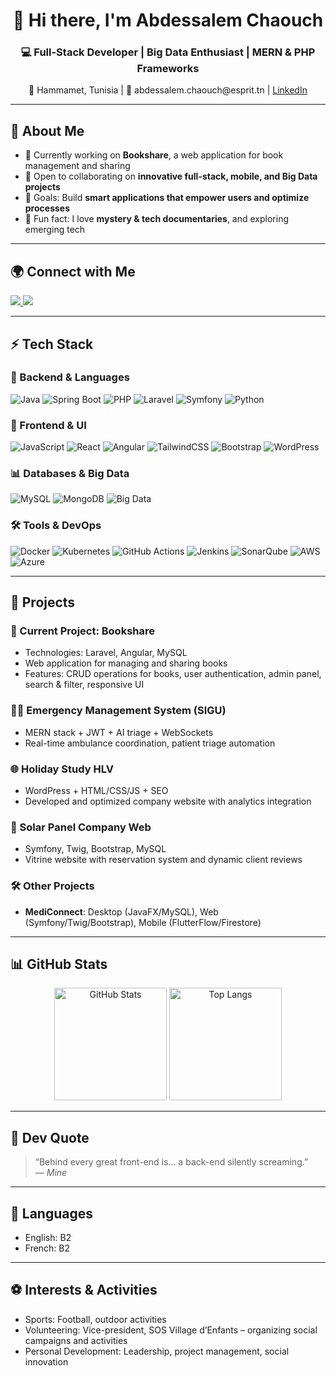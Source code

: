 <h1 align="center">👋 Hi there, I'm Abdessalem Chaouch</h1>
<h3 align="center">💻 Full-Stack Developer | Big Data Enthusiast | MERN & PHP Frameworks</h3>
<p align="center">📍 Hammamet, Tunisia | 📧 abdessalem.chaouch@esprit.tn | <a href="https://www.linkedin.com/in/abdessalem-chaouch-312852231/">LinkedIn</a> </p>

---

## 🌟 About Me
- 🔭 Currently working on **Bookshare**, a web application for book management and sharing
- 🤝 Open to collaborating on **innovative full-stack, mobile, and Big Data projects**
- 🎯 Goals: Build **smart applications that empower users and optimize processes**
- 🍿 Fun fact: I love **mystery & tech documentaries**, and exploring emerging tech

---

## 🌍 Connect with Me  
<p align="left">
  <a href="https://www.linkedin.com/in/abdessalem-chaouch-312852231/" target="_blank">
    <img src="https://img.shields.io/badge/LinkedIn-0077B5?style=for-the-badge&logo=linkedin&logoColor=white"/>
  </a>
  <a href="mailto:abdessalem.chaouch@esprit.tn">
    <img src="https://img.shields.io/badge/Email-D14836?style=for-the-badge&logo=gmail&logoColor=white"/>
  </a>
</p>

---

## ⚡ Tech Stack  

### 🚀 Backend & Languages  
![Java](https://img.shields.io/badge/Java-ED8B00?style=for-the-badge&logo=openjdk&logoColor=white)
![Spring Boot](https://img.shields.io/badge/SpringBoot-6DB33F?style=for-the-badge&logo=springboot&logoColor=white)
![PHP](https://img.shields.io/badge/PHP-777BB4?style=for-the-badge&logo=php&logoColor=white)
![Laravel](https://img.shields.io/badge/Laravel-FF2D20?style=for-the-badge&logo=laravel&logoColor=white)
![Symfony](https://img.shields.io/badge/Symfony-000000?style=for-the-badge&logo=symfony&logoColor=white)
![Python](https://img.shields.io/badge/Python-3776AB?style=for-the-badge&logo=python&logoColor=white)

### 🎨 Frontend & UI  
![JavaScript](https://img.shields.io/badge/JavaScript-F7E01D?style=for-the-badge&logo=javascript&logoColor=black)
![React](https://img.shields.io/badge/React-61DBFB?style=for-the-badge&logo=react&logoColor=black)
![Angular](https://img.shields.io/badge/Angular-DD0031?style=for-the-badge&logo=angular&logoColor=white)
![TailwindCSS](https://img.shields.io/badge/TailwindCSS-38B2AC?style=for-the-badge&logo=tailwindcss&logoColor=white)
![Bootstrap](https://img.shields.io/badge/Bootstrap-7952B3?style=for-the-badge&logo=bootstrap&logoColor=white)
![WordPress](https://img.shields.io/badge/WordPress-21759B?style=for-the-badge&logo=wordpress&logoColor=white)

### 📊 Databases & Big Data  
![MySQL](https://img.shields.io/badge/MySQL-4479A1?style=for-the-badge&logo=mysql&logoColor=white)
![MongoDB](https://img.shields.io/badge/MongoDB-47A248?style=for-the-badge&logo=mongodb&logoColor=white)
![Big Data](https://img.shields.io/badge/BigData-F7931E?style=for-the-badge)

### 🛠️ Tools & DevOps  
![Docker](https://img.shields.io/badge/Docker-2496ED?style=for-the-badge&logo=docker&logoColor=white)
![Kubernetes](https://img.shields.io/badge/Kubernetes-326CE5?style=for-the-badge&logo=kubernetes&logoColor=white)
![GitHub Actions](https://img.shields.io/badge/GitHub%20Actions-2088FF?style=for-the-badge&logo=githubactions&logoColor=white)
![Jenkins](https://img.shields.io/badge/Jenkins-D24939?style=for-the-badge&logo=jenkins&logoColor=white)
![SonarQube](https://img.shields.io/badge/SonarQube-4E9BCD?style=for-the-badge&logo=sonarqube&logoColor=white)
![AWS](https://img.shields.io/badge/AWS-232F3E?style=for-the-badge&logo=amazonaws&logoColor=white)
![Azure](https://img.shields.io/badge/Azure-0078D4?style=for-the-badge&logo=microsoftazure&logoColor=white)

---

## 🚀 Projects  

### 💼 Current Project: **Bookshare**
- Technologies: Laravel, Angular, MySQL
- Web application for managing and sharing books
- Features: CRUD operations for books, user authentication, admin panel, search & filter, responsive UI

### 🧑‍⚕️ Emergency Management System (SIGU)
- MERN stack + JWT + AI triage + WebSockets
- Real-time ambulance coordination, patient triage automation

### 🌐 Holiday Study HLV
- WordPress + HTML/CSS/JS + SEO
- Developed and optimized company website with analytics integration

### 🏢 Solar Panel Company Web
- Symfony, Twig, Bootstrap, MySQL
- Vitrine website with reservation system and dynamic client reviews

### 🛠️ Other Projects
- **MediConnect**: Desktop (JavaFX/MySQL), Web (Symfony/Twig/Bootstrap), Mobile (FlutterFlow/Firestore)

---

## 📊 GitHub Stats  
<p align="center">
  <img src="https://github-readme-stats.vercel.app/api?username=Abdessalem-Chaouch&show_icons=true&theme=tokyonight" alt="GitHub Stats" height="180px"/>
  <img src="https://github-readme-stats.vercel.app/api/top-langs/?username=Abdessalem-Chaouch&layout=compact&theme=tokyonight" alt="Top Langs" height="180px"/>
</p>

---

## 🧠 Dev Quote  
> “Behind every great front-end is... a back-end silently screaming.”  
> — *Mine*

---

## 🌱 Languages
- English: B2  
- French: B2

---

## ⚽ Interests & Activities
- Sports: Football, outdoor activities  
- Volunteering: Vice-president, SOS Village d’Enfants – organizing social campaigns and activities  
- Personal Development: Leadership, project management, social innovation
